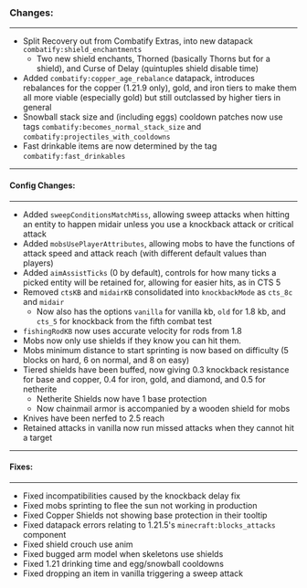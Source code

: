 ### Changes:
***
- Split Recovery out from Combatify Extras, into new datapack `combatify:shield_enchantments`
  - Two new shield enchants, Thorned (basically Thorns but for a shield), and Curse of Delay (quintuples shield disable time)
- Added `combatify:copper_age_rebalance` datapack, introduces rebalances for the copper (1.21.9 only), gold, and iron tiers to make them all more viable (especially gold) but still outclassed by higher tiers in general
- Snowball stack size and (including eggs) cooldown patches now use tags `combatify:becomes_normal_stack_size` and `combatify:projectiles_with_cooldowns`
- Fast drinkable items are now determined by the tag `combatify:fast_drinkables`
***
#### Config Changes:
***
- Added `sweepConditionsMatchMiss`, allowing sweep attacks when hitting an entity to happen midair unless you use a knockback attack or critical attack
- Added `mobsUsePlayerAttributes`, allowing mobs to have the functions of attack speed and attack reach (with different default values than players)
- Added `aimAssistTicks` (0 by default), controls for how many ticks a picked entity will be retained for, allowing for easier hits, as in CTS 5
- Removed `ctsKB` and `midairKB` consolidated into `knockbackMode` as `cts_8c` and `midair`
  - Now also has the options `vanilla` for vanilla kb, `old` for 1.8 kb, and `cts_5` for knockback from the fifth combat test
- `fishingRodKB` now uses accurate velocity for rods from 1.8
- Mobs now only use shields if they know you can hit them.
- Mobs minimum distance to start sprinting is now based on difficulty (5 blocks on hard, 6 on normal, and 8 on easy)
- Tiered shields have been buffed, now giving 0.3 knockback resistance for base and copper, 0.4 for iron, gold, and diamond, and 0.5 for netherite
  - Netherite Shields now have 1 base protection
  - Now chainmail armor is accompanied by a wooden shield for mobs
- Knives have been nerfed to 2.5 reach
- Retained attacks in vanilla now run missed attacks when they cannot hit a target
***
#### Fixes:
***
- Fixed incompatibilities caused by the knockback delay fix
- Fixed mobs sprinting to flee the sun not working in production
- Fixed Copper Shields not showing base protection in their tooltip
- Fixed datapack errors relating to 1.21.5's `minecraft:blocks_attacks` component
- Fixed shield crouch use anim
- Fixed bugged arm model when skeletons use shields
- Fixed 1.21 drinking time and egg/snowball cooldowns
- Fixed dropping an item in vanilla triggering a sweep attack
